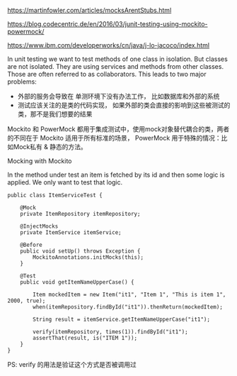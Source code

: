 https://martinfowler.com/articles/mocksArentStubs.html


https://blog.codecentric.de/en/2016/03/junit-testing-using-mockito-powermock/


https://www.ibm.com/developerworks/cn/java/j-lo-jacoco/index.html




In unit testing we want to test methods of one class in isolation. But classes are not isolated. They are using services and methods from other classes. Those are often referred to as collaborators. This leads to two major problems:

- 外部的服务会导致在 单测环境下没有办法工作， 比如数据库和外部的系统
- 测试应该关注的是类的代码实现， 如果外部的类会直接的影响到这些被测试的类，那不是我们想要的结果

Mockito 和 PowerMock 都用于集成测试中，使用mock对象替代耦合的类，两者的不同在于 Mockito 适用于所有标准的场景， PowerMock 用于特殊的情况：比如Mock私有 & 静态的方法。

Mocking with Mockito

In the method under test an item is fetched by its id and then some logic is applied. We only want to test that logic.

```
public class ItemServiceTest {
 
    @Mock
    private ItemRepository itemRepository;
 
    @InjectMocks
    private ItemService itemService;
 
    @Before
    public void setUp() throws Exception {
        MockitoAnnotations.initMocks(this);
    }
 
    @Test
    public void getItemNameUpperCase() {
 
        Item mockedItem = new Item("it1", "Item 1", "This is item 1", 2000, true);
        when(itemRepository.findById("it1")).thenReturn(mockedItem);
 
        String result = itemService.getItemNameUpperCase("it1");

        verify(itemRepository, times(1)).findById("it1");
        assertThat(result, is("ITEM 1"));
    }
}
```

PS: verify 的用法是验证这个方式是否被调用过

